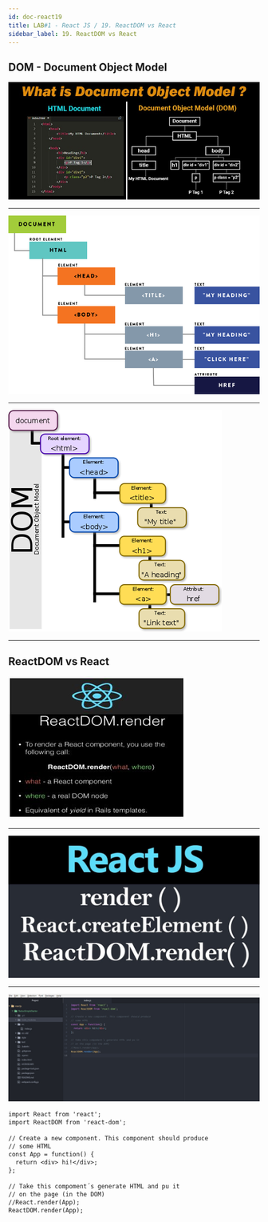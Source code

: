 ```yaml
---
id: doc-react19
title: LAB#1 - React JS / 19. ReactDOM vs React
sidebar_label: 19. ReactDOM vs React
---
```


## DOM - Document Object Model


![alt text](.\assets\React_Imagem8_1.jpg)


---



![alt text](.\assets\React_Imagem8_1.png)


---



![alt text](.\assets\React_Imagem8_2.png)


---

## ReactDOM vs React


![alt text](.\assets\React_Imagem8_2.jpg)


---

![alt text](.\assets\React_Imagem8_3.jpg)


---



![alt text](.\assets\React_Imagem8_4.jpg)



~~~
import React from 'react';
import ReactDOM from 'react-dom';

// Create a new component. This component should produce
// some HTML
const App = function() {
  return <div> hi!</div>;
};

// Take this compoment´s generate HTML and pu it
// on the page (in the DOM)
//React.render(App);
ReactDOM.render(App);

~~~